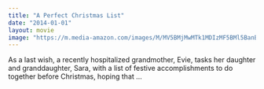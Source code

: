 ```yaml
---
title: "A Perfect Christmas List"
date: "2014-01-01"
layout: movie
image: "https://m.media-amazon.com/images/M/MV5BMjMwMTk1MDIzMF5BMl5BanBnXkFtZTgwMjQwMTQ2ODE@._V1_SX300.jpg"
---
```


As a last wish, a recently hospitalized grandmother, Evie, tasks her daughter and granddaughter, Sara, with a list of festive accomplishments to do together before Christmas, hoping that ...
